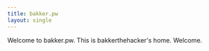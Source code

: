 ```yaml
---
title: bakker.pw
layout: single
---
```


Welcome to bakker.pw.  This is bakkerthehacker's home.  Welcome.
